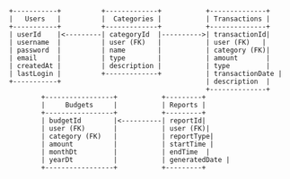      +-----------+          +-------------+           +--------------+
     |   Users   |          |  Categories |           | Transactions |
     +-----------+          +-------------+           +--------------+
     | userId    |<---------| categoryId  |---------->| transactionId|
     | username  |          | user (FK)   |           | user (FK)   |
     | password  |          | name        |           | category (FK)|
     | email     |          | type        |           | amount       |
     | createdAt |          | description |           | type         |
     | lastLogin |          +-------------+           | transactionDate |
     +-----------+                                    | description  |
                                                      +--------------+
             +-----------------+           +---------+
             |     Budgets     |           | Reports |
             +-----------------+           +---------+
             | budgetId        |<----------| reportId|
             | user (FK)       |           | user (FK)|
             | category (FK)   |           | reportType|
             | amount          |           | startTime |
             | monthDt         |           | endTime  |
             | yearDt          |           | generatedDate |
             +-----------------+           +---------+
